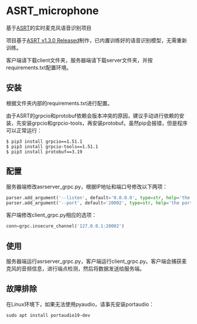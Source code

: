 # ASRT_microphone

基于[ASRT](https://github.com/nl8590687/ASRT_SpeechRecognition)的实时麦克风语音识别项目

项目基于[ASRT v1.3.0 Released](https://github.com/nl8590687/ASRT_SpeechRecognition/releases/tag/v1.3.0)制作，已内置训练好的语音识别模型，无需重新训练。

客户端请下载client文件夹，服务器端请下载server文件夹，并按requirements.txt配置环境。

## 安装

根据文件夹内部的requirements.txt进行配置。

由于ASRT的grpcio和protobuf依赖会版本冲突的原因，建议手动进行依赖的安装，先安装grpcio和grpcio-tools，再安装protobuf。虽然pip会报错，但是程序可以正常运行：

```shell
$ pip3 install grpcio==1.51.1 
$ pip3 install grpcio-tools==1.51.1 
$ pip3 install protobuf==3.19
```

## 配置

服务器端修改asrserver_grpc.py，根据IP地址和端口号修改以下两项：

```python
parser.add_argument('--listen', default='0.0.0.0', type=str, help='the network to listen')
parser.add_argument('--port', default='20002', type=str, help='the port to listen')
```

客户端修改client_grpc.py相应的选项：

```python
conn=grpc.insecure_channel('127.0.0.1:20002')
```

## 使用

服务器端运行asrserver_grpc.py，客户端运行client_grpc.py。客户端会捕获麦克风的音频信息，进行端点检测，然后将数据发送给服务端。

## 故障排除
在Linux环境下，如果无法使用pyaudio，请事先安装portaudio：

```shell
sudo apt install portaudio19-dev
```